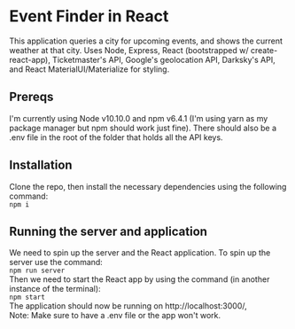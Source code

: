 # Event Finder in React
This application queries a city for upcoming events, and shows the current weather at that city.  Uses Node, Express, React (bootstrapped w/ create-react-app), Ticketmaster's API, Google's geolocation API, Darksky's API, and React MaterialUI/Materialize for styling.
## Prereqs
I'm currently using Node v10.10.0 and npm v6.4.1 (I'm using yarn as my package manager but npm should work just fine). There should also be a .env file in the root of the folder that holds all the API keys. 
## Installation
Clone the repo, then install the necessary dependencies using the following command:  
``` npm i ```  
## Running the server and application
We need to spin up the server and the React application. To spin up the server use the command:  
``` npm run server ```  
Then we need to start the React app by using the command (in another instance of the terminal):  
``` npm start ```  
The application should now be running on http://localhost:3000/,  
Note: Make sure to have a .env file or the app won't work.